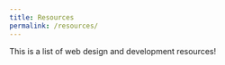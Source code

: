 ```yaml
---
title: Resources
permalink: /resources/
---
```



This is a list of web design and development resources!